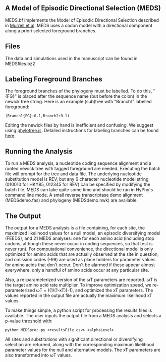 ## A Model of Episodic Directional Selection (MEDS)
MEDS.bf implements the Model of Episodic Directional Selection described in [Murrell et al](https://journals.plos.org/ploscompbiol/article?id=10.1371/journal.pcbi.1002507). MEDS uses a codon model with a directional component along a priori selected foreground branches.

## Files
The data and simulations used in the manuscript can be found in MEDSfiles.bz2

## Labeling Foreground Branches
The foreground branches of the phylogeny must be labelled. To do this, "{FG}" is placed after the sequence name (but before the colon) in the newick tree string. Here is an example (sub)tree with "Branch1" labelled foreground:
```
(Branch1{FG}:0.1,Branch2:0.1)
```
Editing the newick files by hand is inefficient and confusing. We suggest using [phylotree.js](http://phylotree.hyphy.org/). Detailed instructions for labeling branches can be found [here](http://phylotree.hyphy.org/).


## Running the Analysis
To run a MEDS analysis, a nucleotide coding sequence alignment and a rooted newick tree with tagged foreground are needed. Executing the batch file will prompt for the tree and data file. The underlying nucleotide substitution model is REV, but any 6 character nucleotide model string (010010 for HKY85, 012345 for REV) can be specified by modifying the batch file. MEDS can take quite some time and should be run in HyPhy's command line mode. A small reverse transcriptase demo alignment (MEDSdemo.fas) and phylogeny (MEDSdemo.nwk) are available.

## The Output
The output for a MEDS analysis is a file containing, for each site, the maximized likelihood values for a null model, an episodic diversifying model (FEEDS), and 21 MEDS analyses: one for each amino acid (including stop codons, although these never occur in coding sequences, so that test is never run). For computational convenience, the directional model is only optimized for amino acids that are actually observed at the site in question, and omission codes (-99) are used as place holders for parameter values for amino acids that don't occur. Don't be alarmed if these appear almost everywhere: only a handful of amino acids occur at any particular site.

Also, a re-parameterized version of the ωT parameters are reported. ωT is the target amino acid rate multiplier. To improve optimization speed, we re-parameterized ωT = ((1/(1-xT))-1), and optimized the xT parameters. The values reported in the output file are actually the maximum likelihood xT values.

To make things simple, a python script for processing the results files is available. The user inputs the output file from a MEDS analysis and selects a p-value threshold with:

```
python MEDSproc.py <resultsFile.csv> <alphaLevel>
```
All sites and substitutions with significant directional or diversifying selection are returned, along with the corresponding maximum likelihood parameter values for the null and alternative models. The xT parameters are also transformed into ωT values.
